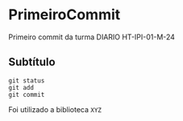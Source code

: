 # PrimeiroCommit
Primeiro commit da turma DIARIO HT-IPI-01-M-24

## Subtítulo 

```
git status
git add
git commit
```

Foi utilizado a biblioteca `XYZ`
